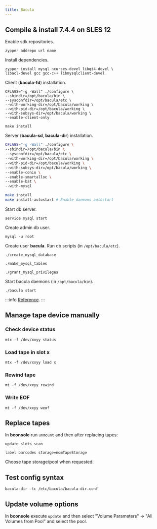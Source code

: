 ```yaml
---
title: Bacula
---
```


## Compile & install 7.4.4 on SLES 12

Enable sdk repositories.

```
zypper addrepo url name
```

Install dependencies.

```
zypper install mysql ncurses-devel libqt4-devel \
libacl-devel gcc gcc-c++ libmysqlclient-devel
```

Client (**bacula-fd**) installation.

```
CFLAGS="-g -Wall" ./configure \
--sbindir=/opt/bacula/bin \
--sysconfdir=/opt/bacula/etc \
--with-working-dir=/opt/bacula/working \
--with-pid-dir=/opt/bacula/working \
--with-subsys-dir=/opt/bacula/working \
--enable-client-only

make install
```

Server (**bacula-sd**, **bacula-dir**) installation.

```bash
CFLAGS="-g -Wall" ./configure \
--sbindir=/opt/bacula/bin \
--sysconfdir=/opt/bacula/etc \
--with-working-dir=/opt/bacula/working \
--with-pid-dir=/opt/bacula/working \
--with-subsys-dir=/opt/bacula/working \
--enable-conio \
--enable-smartalloc \
--enable-bat \
--with-mysql

make install
make install-autostart # Enable daemons autostart
```

Start db server.

```
service mysql start
```

Create admin db user.

```
mysql -u root
```

Create user **bacula**. Run db scripts (in `/opt/bacula/etc`).

```
./create_mysql_database
```
```
./make_mysql_tables
```
```
./grant_mysql_privileges
```

Start bacula daemons (in `/opt/bacula/bin`).

```
./bacula start
```

:::info
[Reference](http://www.bacula.org/7.4.x-manuals/en/main/Installing_Bacula.html).
:::

## Manage tape device manually

### Check device status

```
mtx -f /dev/xxyy status
```

### Load tape in slot x

```
mtx -f /dev/xxyy load x
```

### Rewind tape

```
mt -f /dev/xxyy rewind
```

### Write EOF

```
mt -f /dev/xxyy weof
```

## Replace tapes

In **bconsole** run `unmount` and then after replacing tapes:

```
update slots scan
```
```
label barcodes storage=nomTapeStorage
```

Choose tape storage/pool when requested.

## Test config syntax

```
bacula-dir -tc /etc/bacula/bacula-dir.conf
```

## Update volume options

In **bconsole** execute `update` and
then select "Volume Parameters" -&gt; "All Volumes from Pool" and
select the pool.

